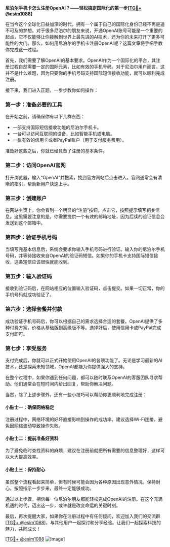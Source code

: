 **尼泊尔手机卡怎么注册OpenAI？——轻松搞定国际化的第一步[[TG💪+ @esim1088](https://t.me/s/esim1088)]**

在当今这个全球化日益加深的时代，拥有一个属于自己的国际化身份已经不再是遥不可及的梦想。对于很多尼泊尔的朋友来说，开通OpenAI账号可能是一个重要的起点，它不仅能够让你接触到世界上最先进的AI技术，还为你的未来打开了更多可能性的大门。那么，如何用尼泊尔的手机卡注册OpenAI呢？这篇文章将手把手教你完成这一过程。

首先，我们需要了解OpenAI的基本要求。OpenAI作为一个国际化的平台，其注册过程自然需要一定的国际元素，比如有效的手机号码。对于尼泊尔用户而言，这并不是什么难题，因为只要你的手机号码支持国际短信接收功能，就可以顺利完成注册。

接下来，我们进入正题，一步步教你如何操作：

### **第一步：准备必要的工具**
在开始之前，请确保你有以下几样东西：
- 一部支持国际短信接收功能的尼泊尔手机卡。
- 一台可以访问互联网的设备，比如智能手机或电脑。
- 一张有效的信用卡或者PayPal账户（用于支付服务费用）。

准备好这些之后，你就已经具备了注册的基本条件。

### **第二步：访问OpenAI官网**
打开浏览器，输入“OpenAI”并搜索，找到官方网站后点击进入。官网通常会有清晰的指引，帮助新用户快速上手。

### **第三步：创建账户**
在网站主页上，你会看到一个明显的“注册”按钮。点击它，按照提示填写相关信息。这里需要注意的是，你需要提供一个有效的邮箱地址，因为后续的验证信息会发送到这个邮箱中。

### **第四步：验证手机号码**
当填写完基本信息后，系统会要求你输入手机号码进行验证。输入你的尼泊尔手机号码，并等待接收来自OpenAI的验证码短信。如果你的手机卡支持国际短信接收，这条短信应该很快就能收到。

### **第五步：输入验证码**
接收到验证码后，在网站相应的位置输入验证码，点击提交。如果一切正常，你的手机号码就成功验证了。

### **第六步：选择套餐并付款**
成功验证手机号码后，你可以根据自己的需求选择合适的套餐。OpenAI提供了多种付费方案，价格从基础版到高级版不等。选择好后，使用信用卡或PayPal完成支付即可。

### **第七步：享受服务**
支付完成后，你就可以正式开始使用OpenAI的各项功能了。无论是学习最新的AI技术，还是探索未知领域，OpenAI都能为你提供强大的支持。

在整个过程中，如果你遇到任何问题，都可以随时联系OpenAI的客服团队寻求帮助。他们通常会在短时间内给出回复，帮助你解决问题。

当然，除了上述步骤外，还有一些小技巧可以帮助你更顺利地完成注册：

#### **小贴士一：确保网络稳定**
注册过程中，网络环境的好坏直接影响到操作的成功率。建议选择Wi-Fi连接，避免因网络波动导致操作失败。

#### **小贴士二：提前准备好资料**
为了避免临时查找资料的麻烦，建议在注册前就把所有需要的信息整理好，这样可以大大提高效率。

#### **小贴士三：保持耐心**
虽然整个流程看起来简单，但有时候可能会因为各种原因出现意外情况。保持耐心，按照指示一步步来，最终一定能够成功。

通过以上步骤，相信每一位尼泊尔朋友都能轻松完成OpenAI的注册。在这个充满机遇的时代，迈出这一步，或许就是改变命运的关键时刻。

最后，再次提醒大家，如果你在注册过程中有任何疑问，欢迎加入我们的交流群[[TG💪+ @esim1088](https://t.me/s/esim1088)]，与其他用户一起探讨和分享经验。让我们一起探索科技的魅力，共同成长！

[[TG💪+ @esim1088](https://t.me/s/esim1088) ![Image](https://i.postimg.cc/4NQfJmqS/Snipaste-2025-05-13-00-14-12.png)]